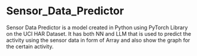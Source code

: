 # Sensor_Data_Predictor
Sensor Data Predictor is a model created in Python using PyTorch Library on the UCI HAR Dataset. It has both NN and LLM that is used to predict the activity using the sensor data in form of Array and also show the graph for the certain activity. 
